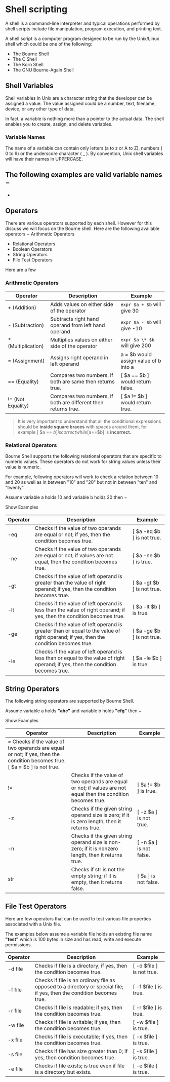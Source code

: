 


# Shell scripting
A shell is a command-line interpreter and typical operations performed by shell scripts include file manipulation, program execution, and printing text.

A shell script is a computer program designed to be run by the Unix/Linux shell which could be one of the following:

- The Bourne Shell
- The C Shell
- The Korn Shell
- The GNU Bourne-Again Shell

## Shell Variables
Shell variables in Unix are a character string that the developer can be assigned a value. The value assigned could be a number, text, filename, device, or any other type of data.

In fact, a variable is nothing more than a pointer to the actual data. The shell enables you to create, assign, and delete variables.

### Variable Names
The name of a variable can contain only letters (a to z or A to Z), numbers ( 0 to 9) or the underscore character ( _ ).  By convention, Unix shell variables will have their names in UPPERCASE.

The following examples are valid variable names −
 -
 -

## Operators

There are various operators supported by each shell. However for this discuss we will focus on the Bourne shell. Here are the following available operators
− Arithmetic Operators
- Relational Operators
- Boolean Operators
- String Operators
- File Test Operators

Here are a few

### Arithmetic Operators

| Operator      |	Description   |	Example |
| ------------- | ------------- | ------- |
| + (Addition)    |	Adds values on either side of the operator |	`expr $a + $b` will give 30 |
| - (Subtraction) |	Subtracts right hand operand from left hand operand	 | `expr $a - $b` will give -10 |
| * (Multiplication) |	Multiplies values on either side of the operator | 	`expr $a \* $b` will give 200 |
| = (Assignment) |	Assigns right operand in left operand	 | a = $b would assign value of b into a
| == (Equality)	 | Compares two numbers, if both are same then returns true. |	[ $a == $b ] would return false. |
| != (Not Equality) |	Compares two numbers, if both are different then returns true. |	[ $a != $b ] would return true. |

> It is very important to understand that all the conditional expressions should be **inside square braces** with spaces around them,
> for example [ $a == $b ] is correct
> while [$a==$b] is **incorrect.**


### Relational Operators
Bourne Shell supports the following relational operators that are specific to numeric values. These operators do not work for string values unless their value is numeric.

For example, following operators will work to check a relation between 10 and 20 as well as in between "10" and "20" but not in between "ten" and "twenty".

Assume variable a holds 10 and variable b holds 20 then −

Show Examples


| Operator	 | Description | 	Example |
| ------------- | ------------- | ------- |
| -eq	| Checks if the value of two operands are equal or not; if yes, then the condition becomes true. |	[ $a -eq $b ] is not true.
| -ne	| Checks if the value of two operands are equal or not; if values are not equal, then the condition becomes true.	 | [ $a -ne $b ] is true. |
| -gt	| Checks if the value of left operand is greater than the value of right operand; if yes, then the condition becomes true.	 | [ $a -gt $b ] is not true. |
| -lt	| Checks if the value of left operand is less than the value of right operand; if yes, then the condition becomes true. |	[ $a -lt $b ] is true. |
| -ge	| Checks if the value of left operand is greater than or equal to the value of right operand; if yes, then the condition becomes true. |	[ $a -ge $b ] is not true. |
| -le |	Checks if the value of left operand is less than or equal to the value of right operand; if yes, then the condition becomes true.	| [ $a -le $b ] is true. |


## String Operators
The following string operators are supported by Bourne Shell.

Assume variable a holds **"abc"** and
variable b holds **"efg"** then −

Show Examples

| Operator |	Description	| Example |
| ------------- | ------------- | ------- |
| =	Checks if the value of two operands are equal or not; if yes, then the condition becomes true.	[ $a = $b ] is not true. |
| != |	Checks if the value of two operands are equal or not; if values are not equal then the condition becomes true.	| [ $a != $b ] is true. |
| -z |	Checks if the given string operand size is zero; if it is zero length, then it returns true. |	[ -z $a ] is not true. |
| -n	 | Checks if the given string operand size is non-zero; if it is nonzero length, then it returns true.	 | [ -n $a ] is not false. |
| str |	Checks if str is not the empty string; if it is empty, then it returns false. | [ $a ] is not false. |



## File Test Operators
Here are few operators that can be used to test various file properties associated with a Unix file.

The examples below assume a variable file holds an existing file name **"test"** which is 100 bytes in size and has read, write and execute permissions.

| Operator |	Description |	Example     |
| ------------- | ------------- | ------- |
| -d file	 | Checks if file is a directory; if yes, then the condition becomes true. |	[ -d $file ] is not true. |
| -f file	 | Checks if file is an ordinary file as opposed to a directory or special file; if yes, then the condition becomes true. |	[ -f $file ] is true. |
| -r file	 | Checks if file is readable; if yes, then the condition becomes true. |	[ -r $file ] is true. |
| -w file |	Checks if file is writable; if yes, then the condition becomes true.	 | [ -w $file ] is true. |
| -x file |	Checks if file is executable; if yes, then the condition becomes true. |	[ -x $file ] is true. |
| -s file |	Checks if file has size greater than 0; if yes, then condition becomes true. |	[ -s $file ] is true. |
| -e file	| Checks if file exists; is true even if file is a directory but exists. |	[ -e $file ] is true. |
